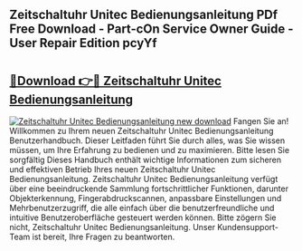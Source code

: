 ## Zeitschaltuhr Unitec Bedienungsanleitung PDf Free Download - Part-cOn Service Owner Guide - User Repair Edition pcyYf

# <h2><a href="http://df3sw5a.blite.top/?on=Zeitschaltuhr+Unitec+Bedienungsanleitung">🔗Download 👉🔴 Zeitschaltuhr Unitec Bedienungsanleitung</a></h2>

[![Zeitschaltuhr Unitec Bedienungsanleitung new download](https://i.imgur.com/lujVjoI.png)](http://df3sw5a.blite.top/?on=Zeitschaltuhr+Unitec+Bedienungsanleitung)
Fangen Sie an! Willkommen zu Ihrem neuen Zeitschaltuhr Unitec Bedienungsanleitung Benutzerhandbuch. Dieser Leitfaden führt Sie durch alles, was Sie wissen müssen, um Ihre Erfahrung zu bedienen und zu maximieren. Bitte lesen Sie sorgfältig Dieses Handbuch enthält wichtige Informationen zum sicheren und effektiven Betrieb Ihres neuen Zeitschaltuhr Unitec Bedienungsanleitung. Zeitschaltuhr Unitec Bedienungsanleitung verfügt über eine beeindruckende Sammlung fortschrittlicher Funktionen, darunter Objekterkennung, Fingerabdruckscannen, anpassbare Einstellungen und Mehrbenutzerzugriff, die alle einfach über die benutzerfreundliche und intuitive Benutzeroberfläche gesteuert werden können. Bitte zögern Sie nicht, Zeitschaltuhr Unitec Bedienungsanleitung. Unser Kundensupport-Team ist bereit, Ihre Fragen zu beantworten.
